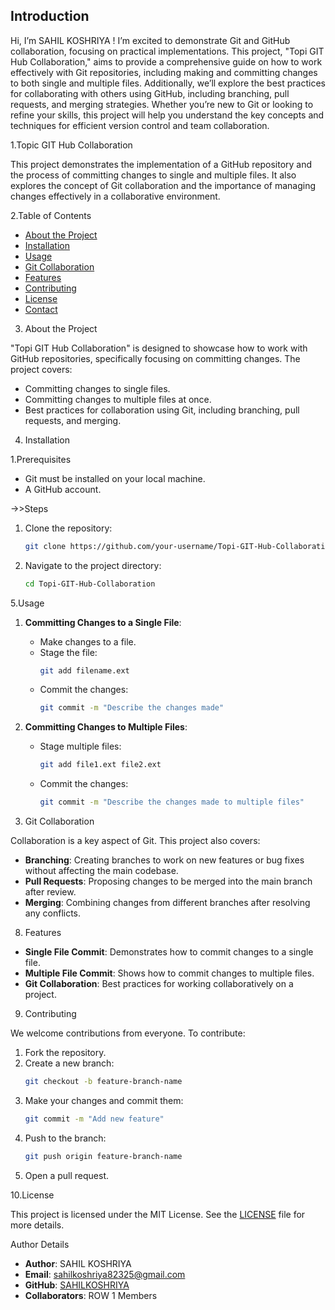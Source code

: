 ## Introduction

Hi, I’m SAHIL KOSHRIYA ! I’m excited to demonstrate Git and GitHub collaboration, focusing on practical implementations. 
This project, "Topi GIT Hub Collaboration," aims to provide a comprehensive guide on how to work effectively with Git repositories, 
including making and committing changes to both single and multiple files. 
Additionally, we’ll explore the best practices for collaborating with others using GitHub, including branching, pull requests, 
and merging strategies. Whether you’re new to Git or looking to refine your skills, this project will help you understand the key concepts
and techniques for efficient version control and team collaboration.



1.Topic GIT Hub Collaboration

This project demonstrates the implementation of a GitHub repository and the process of committing changes to single and multiple files. 
It also explores the concept of Git collaboration and the importance of managing changes effectively in a collaborative environment.

2.Table of Contents

- [About the Project](#about-the-project)
- [Installation](#installation)
- [Usage](#usage)
- [Git Collaboration](#git-collaboration)
- [Features](#features)
- [Contributing](#contributing)
- [License](#license)
- [Contact](#contact)

3. About the Project

"Topi GIT Hub Collaboration" is designed to showcase how to work with GitHub repositories, specifically focusing on committing changes. The project covers:
- Committing changes to single files.
- Committing changes to multiple files at once.
- Best practices for collaboration using Git, including branching, pull requests, and merging.

4. Installation

1.Prerequisites
- Git must be installed on your local machine.
- A GitHub account.

->>Steps

1. Clone the repository:
   ```bash
   git clone https://github.com/your-username/Topi-GIT-Hub-Collaboration.git
   ```
2. Navigate to the project directory:
   ```bash
   cd Topi-GIT-Hub-Collaboration
   ```

5.Usage

1. **Committing Changes to a Single File**:
   - Make changes to a file.
   - Stage the file:
     ```bash
     git add filename.ext
     ```
   - Commit the changes:
     ```bash
     git commit -m "Describe the changes made"
     ```

2. **Committing Changes to Multiple Files**:
   - Stage multiple files:
     ```bash
     git add file1.ext file2.ext
     ```
   - Commit the changes:
     ```bash
     git commit -m "Describe the changes made to multiple files"
     ```

7. Git Collaboration

Collaboration is a key aspect of Git. This project also covers:
- **Branching**: Creating branches to work on new features or bug fixes without affecting the main codebase.
- **Pull Requests**: Proposing changes to be merged into the main branch after review.
- **Merging**: Combining changes from different branches after resolving any conflicts.

8. Features

- **Single File Commit**: Demonstrates how to commit changes to a single file.
- **Multiple File Commit**: Shows how to commit changes to multiple files.
- **Git Collaboration**: Best practices for working collaboratively on a project.

9. Contributing

We welcome contributions from everyone. To contribute:

1. Fork the repository.
2. Create a new branch:
   ```bash
   git checkout -b feature-branch-name
   ```
3. Make your changes and commit them:
   ```bash
   git commit -m "Add new feature"
   ```
4. Push to the branch:
   ```bash
   git push origin feature-branch-name
   ```
5. Open a pull request.

10.License

This project is licensed under the MIT License. See the [LICENSE](LICENSE) file for more details.

Author Details

- **Author**: SAHIL KOSHRIYA
- **Email**: [sahilkoshriya82325@gmail.com](mailto:sahilkoshriya82325@gmail.com)
- **GitHub**: [SAHILKOSHRIYA](https://github.com/SAHILKOSHRIYA?tab=repositories)
- **Collaborators**: ROW 1 Members
